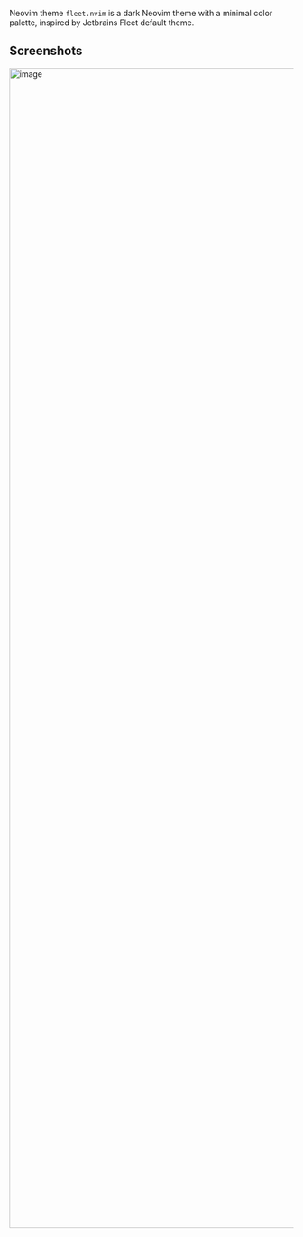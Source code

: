 Neovim theme `fleet.nvim` is a dark Neovim theme with a minimal color palette, inspired by Jetbrains Fleet default theme.

## Screenshots
<img width="2054" alt="image" src="https://github.com/user-attachments/assets/5a9e357f-881a-4a8a-9dd1-abf298996d66" />
